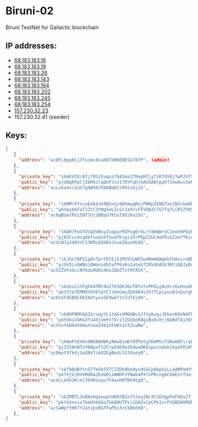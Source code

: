 # Biruni-02

Biruni TestNet for Gallactic blockchain

## IP addresses:
* [68.183.183.16](http://68.183.183.16:50053/)
* [68.183.183.19](http://68.183.183.19:50053/)
* [68.183.183.26](http://68.183.183.26:50053/)
* [68.183.183.143](http://68.183.183.143:50053/)
* [68.183.183.194](http://68.183.183.194:50053/)
* [68.183.183.202](http://68.183.183.202:50053/)
* [68.183.183.245](http://68.183.183.245:50053/)
* [68.183.183.254](http://68.183.183.254:50053/)
* [157.230.32.23](http://157.230.32.23:50053/)
* 157.230.32.41 (seeder)



## Keys:
```json
[
   {
     "address": "acDFL6pp6Ci3fusmcBssH8TbN6EBESGT8fP", (admin)
   },
   {
     "private_key": "skmEVCKrATj7RSzEuqoz764Sma3TRepHfjyTzKTdV6jYwPZ4f5VLYj9vcBjwcX6raBcsHuoPEuPQpcY8Cu8G3Ku8gjPVQSL",
     "public_key": "pjUNqKFpCj5bM4JrqQnPJvz17RYFqhjkAGXA6tpphT3neAuv3aQ",
     "address": "acLuka4xr2uG7g4W56Y5bKBmQYJ4htxXju5",
   },
   {
     "private_key": "skMMrPfnceEe64Je9BSnGz46hmwgRejPNRpZkND7ao1NScbe6NQQJHLqp1T3bjStis5ZEDygsbN6u4q2XfPaXKUEiH6khaX",
     "public_key": "pkVpybkFaTJZtC3YNg5eLZLGc1a9rvFFVGWJC7G7fq7LCR5ZYNS",
     "address": "ac8qRUw7PGi5QT7UjzBRpGfKSnfXDiKo2XS",
   },
   {
     "private_key": "skQH7FoGYDvQdVWuyZuqpprMZPog6rbLrYdWqWrVC2eohHPQybTELaDiruDYnpxCZYvr3kxcXJFcgx9UyfENAuLBDU4HSqn",
     "public_key": "pjN3Cvv4cgAbfuuUxhToudfKipiJVrP6pZJUC4mFDxSZzefTKzu",
     "address": "acVLWJy2d6tnCS3KRL6Q9AXJnvmZ6ue9G4Q",
   },
   {
     "private_key": "skJGn7QPZigQnTprFEtEjk1MVVUyWE5w4NmmKWgbkFUAvireBMGsG5rvvHouyQAwzbPqvVSuLYr8bUP83qDmQFVd9ewE2MN",
     "public_key": "pjUk5LnbWNoi8WonidhCeTP6xKo2aSeh7CMxUUASV3RFiQ8JyDd",
     "address": "acUZZVFuGccNYbduHUDs4koZ8mZTxtRFA5k",
   },
   {
     "private_key": "skdxu11SFghkATMt4U2fk5QK36oTBYvYvPHSLq9uXrz6sHvudQ1bJtcVTsDL2q1NDdMbi4FMFNh8hSB7oWqbJYA4FeMNzjr",
     "public_key": "pkSYte7EMMdYDV6TpYC7JmnUmu3G94R4v1hTfCpLpus81xGutgM",
     "address": "acKsSFQGBQC6RZAUtyxxSE9w6f2sToTVjUH",
   },
   {
     "private_key": "skQHPBMhbQZGruqyYL1tA5sVM6HBuSJfVy6uqiJKkezKQeN4Fhq6A65UT63oAyPVkVf21NW7wEvuFxDo19EuGe3fw7JnRYn",
     "public_key": "pkh5biV4KG3fu4XjUmFnTVcifZGEboR8giBx8cHrj6DBdTAjX65",
     "address": "acVSvYkBkkh94wtnoe2Xb1dtH6YatX3LwNw",
   },
   {
     "private_key": "skWwPCKXKn9NGBAHWkyN6w8smEn9TPetgVDeM5sTdAw6DPirqUGLgCB51GghsorqNEq3hHGmsfxifB2jbUYeT6jDAtDbtSy",
     "public_key": "pjZ358nNTxYDNpafS2FrpXXE9w1K4waQKEopurndak1kyeFR1WV",
     "address": "acDmytXfkbj3uQ8XfiAd2EgBe4L553dyeyN",
   },
   {
     "private_key": "skfbDUBftnSTfH3k5VTCJZDh8DoHyv4SGCpAXpb1LL4AMPmdYVnBNsciWFzAwMZZLgxKugRbrqrqRbjRKEPvZpheu7tZxJb",
     "public_key": "pk7VjGjDVkMdRwZEeUD1xWNHPJYNwk4PX7sPRcngmCb6EvYfnes",
     "address": "acUcLeXh2KrxC3b9D2uqu7FAazH8TWtHzgQ",
   },
   {
     "private_key": "skZMBTL3oB6xHqxwuptH6bYB2ot5Jxq1NrXC1EXgpFwF4DxZf1SMt3CjR7yY9Me9SZShynUW2H6maeiGDnYXLdTE2bdiE7x",
     "public_key": "pktbXnxvx7kmUhKGboTkbA8UTPx11D8ZvCpCPk1xrFVGBEWVMdD",
     "address": "acSwWpfYHK7f2atzpiRGfFwPbi3rC5BhdeB",
   },
]
```
